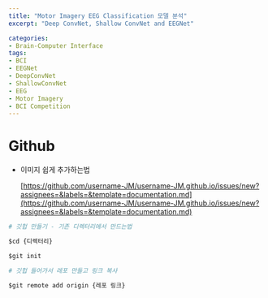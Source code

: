 ```yaml
---
title: "Motor Imagery EEG Classification 모델 분석"
excerpt: "Deep ConvNet, Shallow ConvNet and EEGNet"

categories:
- Brain-Computer Interface
tags:
- BCI
- EEGNet
- DeepConvNet
- ShallowConvNet
- EEG
- Motor Imagery
- BCI Competition
---
```


# Github

- 이미지 쉽게 추가하는법

    [https://github.com/username-JM/username-JM.github.io/issues/new?assignees=&labels=&template=documentation.md](https://github.com/username-JM/username-JM.github.io/issues/new?assignees=&labels=&template=documentation.md)

```python
# 깃헙 만들기 - 기존 디렉터리에서 만드는법

$cd {디렉터리}

$git init

# 깃헙 들어가서 레포 만들고 링크 복사

$git remote add origin {레포 링크}
```